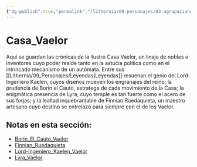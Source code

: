 ```yaml
---
{"dg-publish":true,"permalink":"/lithernia/09-personajes/03-agrupaciones/casa-vaelor/home/"}
---
```


# Casa_Vaelor

Aquí se guardan las crónicas de la ilustre Casa Vaelor, un linaje de nobles e inventores cuyo poder reside tanto en la astucia política como en el intrincado mecanismo de un autómata. Entre sus [[Lithernia/09_Personajes/Leyendas\|Leyendas]] resuenan el genio del Lord-Ingeniero Kaelen, cuyos diseños mueven los engranajes del reino; la prudencia de Borin el Cauto, estratega de cada movimiento de la Casa; la enigmática presencia de Lyra, cuyo temple es tan fuerte como el acero de sus forjas; y la lealtad inquebrantable de Finnian Ruedaquieta, un maestro artesano cuyo destino se entrelazó para siempre con el de los Vaelor.

## Notas en esta sección:
- [Borin_El_Cauto_Vaelor](./Borin_El_Cauto_Vaelor.md)
- [Finnian_Ruedaquieta](./Finnian_Ruedaquieta.md)
- [Lord-Ingeniero_Kaelen_Vaelor](./Lord-Ingeniero_Kaelen_Vaelor.md)
- [Lyra_Vaelor](./Lyra_Vaelor.md)

